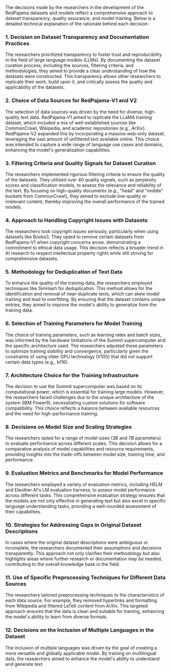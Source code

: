 The decisions made by the researchers in the development of the RedPajama datasets and models reflect a comprehensive approach to dataset transparency, quality assurance, and model training. Below is a detailed technical explanation of the rationale behind each decision:

### 1. Decision on Dataset Transparency and Documentation Practices
The researchers prioritized transparency to foster trust and reproducibility in the field of large language models (LLMs). By documenting the dataset curation process, including the sources, filtering criteria, and methodologies, they aimed to provide a clear understanding of how the datasets were constructed. This transparency allows other researchers to replicate their work, build upon it, and critically assess the quality and applicability of the datasets.

### 2. Choice of Data Sources for RedPajama-V1 and V2
The selection of data sources was driven by the need for diverse, high-quality text data. RedPajama-V1 aimed to replicate the LLaMA training dataset, which included a mix of well-established sources like CommonCrawl, Wikipedia, and academic repositories (e.g., ArXiv). RedPajama-V2 expanded this by incorporating a massive web-only dataset, leveraging the vast amount of unfiltered text available online. This choice was intended to capture a wide range of language use cases and domains, enhancing the model's generalization capabilities.

### 3. Filtering Criteria and Quality Signals for Dataset Curation
The researchers implemented rigorous filtering criteria to ensure the quality of the datasets. They utilized over 40 quality signals, such as perplexity scores and classification models, to assess the relevance and reliability of the text. By focusing on high-quality documents (e.g., "head" and "middle" buckets from CommonCrawl), they aimed to exclude low-quality or irrelevant content, thereby improving the overall performance of the trained models.

### 4. Approach to Handling Copyright Issues with Datasets
The researchers took copyright issues seriously, particularly when using datasets like Books3. They opted to remove certain datasets from RedPajama-V1 when copyright concerns arose, demonstrating a commitment to ethical data usage. This decision reflects a broader trend in AI research to respect intellectual property rights while still striving for comprehensive datasets.

### 5. Methodology for Deduplication of Text Data
To enhance the quality of the training data, the researchers employed techniques like SimHash for deduplication. This method allows for the identification and removal of near-duplicate texts, which can skew model training and lead to overfitting. By ensuring that the dataset contains unique entries, they aimed to improve the model's ability to generalize from the training data.

### 6. Selection of Training Parameters for Model Training
The choice of training parameters, such as learning rates and batch sizes, was informed by the hardware limitations of the Summit supercomputer and the specific architecture used. The researchers adjusted these parameters to optimize training stability and convergence, particularly given the constraints of using older GPU technology (V100) that did not support certain data types (e.g., bf16).

### 7. Architecture Choice for the Training Infrastructure
The decision to use the Summit supercomputer was based on its computational power, which is essential for training large models. However, the researchers faced challenges due to the unique architecture of the system (IBM Power9), necessitating custom solutions for software compatibility. This choice reflects a balance between available resources and the need for high-performance training.

### 8. Decisions on Model Size and Scaling Strategies
The researchers opted for a range of model sizes (3B and 7B parameters) to evaluate performance across different scales. This decision allows for a comparative analysis of model capabilities and resource requirements, providing insights into the trade-offs between model size, training time, and performance.

### 9. Evaluation Metrics and Benchmarks for Model Performance
The researchers employed a variety of evaluation metrics, including HELM and Eleuther AI's LM evaluation harness, to assess model performance across different tasks. This comprehensive evaluation strategy ensures that the models are not only effective in generating text but also excel in specific language understanding tasks, providing a well-rounded assessment of their capabilities.

### 10. Strategies for Addressing Gaps in Original Dataset Descriptions
In cases where the original dataset descriptions were ambiguous or incomplete, the researchers documented their assumptions and decisions transparently. This approach not only clarifies their methodology but also highlights areas where further research or documentation may be needed, contributing to the overall knowledge base in the field.

### 11. Use of Specific Preprocessing Techniques for Different Data Sources
The researchers tailored preprocessing techniques to the characteristics of each data source. For example, they removed hyperlinks and formatting from Wikipedia and filtered LaTeX content from ArXiv. This targeted approach ensures that the data is clean and suitable for training, enhancing the model's ability to learn from diverse formats.

### 12. Decisions on the Inclusion of Multiple Languages in the Dataset
The inclusion of multiple languages was driven by the goal of creating a more versatile and globally applicable model. By training on multilingual data, the researchers aimed to enhance the model's ability to understand and generate text